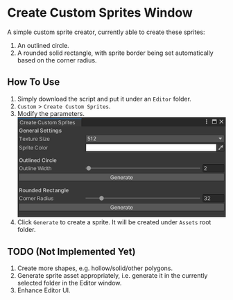 # Create Custom Sprites Window
A simple custom sprite creator, currently able to create these sprites:
1. An outlined circle.
2. A rounded solid rectangle, with sprite border being set automatically based on the corner radius.
## How To Use
1. Simply download the script and put it under an `Editor` folder.
2. `Custom` > `Create Custom Sprites`.
3. Modify the parameters.
![The window in use in Unity](/CreateCustomSpritesWindow_Readme.png)
4. Click `Generate` to create a sprite. It will be created under `Assets` root folder.
## TODO (Not Implemented Yet)
1. Create more shapes, e.g. hollow/solid/other polygons.
2. Generate sprite asset appropriately, i.e. generate it in the currently selected folder in the Editor window.
3. Enhance Editor UI.
